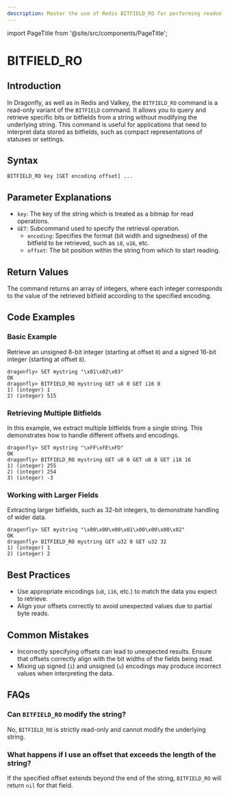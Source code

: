 ```yaml
---
description: Master the use of Redis BITFIELD_RO for performing readonly bitfield operations.
---
```


import PageTitle from '@site/src/components/PageTitle';

# BITFIELD_RO

<PageTitle title="Redis BITFIELD_RO Explained (Better Than Official Docs)" />

## Introduction

In Dragonfly, as well as in Redis and Valkey, the `BITFIELD_RO` command is a read-only variant of the `BITFIELD` command.
It allows you to query and retrieve specific bits or bitfields from a string without modifying the underlying string.
This command is useful for applications that need to interpret data stored as bitfields, such as compact representations of statuses or settings.

## Syntax

```plaintext
BITFIELD_RO key [GET encoding offset] ...
```

## Parameter Explanations

- `key`: The key of the string which is treated as a bitmap for read operations.
- `GET`: Subcommand used to specify the retrieval operation.
  - `encoding`: Specifies the format (bit width and signedness) of the bitfield to be retrieved, such as `i8`, `u16`, etc.
  - `offset`: The bit position within the string from which to start reading.

## Return Values

The command returns an array of integers, where each integer corresponds to the value of the retrieved bitfield according to the specified encoding.

## Code Examples

### Basic Example

Retrieve an unsigned 8-bit integer (starting at offset `0`) and a signed 16-bit integer (starting at offset `8`).

```shell
dragonfly> SET mystring "\x01\x02\x03"
OK
dragonfly> BITFIELD_RO mystring GET u8 0 GET i16 8
1) (integer) 1
2) (integer) 515
```

### Retrieving Multiple Bitfields

In this example, we extract multiple bitfields from a single string.
This demonstrates how to handle different offsets and encodings.

```shell
dragonfly> SET mystring "\xFF\xFE\xFD"
OK
dragonfly> BITFIELD_RO mystring GET u8 0 GET u8 8 GET i16 16
1) (integer) 255
2) (integer) 254
3) (integer) -3
```

### Working with Larger Fields

Extracting larger bitfields, such as 32-bit integers, to demonstrate handling of wider data.

```shell
dragonfly> SET mystring "\x00\x00\x00\x01\x00\x00\x00\x02"
OK
dragonfly> BITFIELD_RO mystring GET u32 0 GET u32 32
1) (integer) 1
2) (integer) 2
```

## Best Practices

- Use appropriate encodings (`u8`, `i16`, etc.) to match the data you expect to retrieve.
- Align your offsets correctly to avoid unexpected values due to partial byte reads.

## Common Mistakes

- Incorrectly specifying offsets can lead to unexpected results. Ensure that offsets correctly align with the bit widths of the fields being read.
- Mixing up signed (`i`) and unsigned (`u`) encodings may produce incorrect values when interpreting the data.

## FAQs

### Can `BITFIELD_RO` modify the string?

No, `BITFIELD_RO` is strictly read-only and cannot modify the underlying string.

### What happens if I use an offset that exceeds the length of the string?

If the specified offset extends beyond the end of the string, `BITFIELD_RO` will return `nil` for that field.
